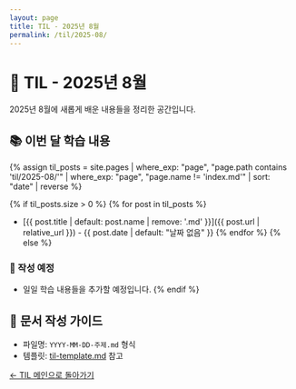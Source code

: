 ```yaml
---
layout: page
title: TIL - 2025년 8월
permalink: /til/2025-08/
---
```


# 📖 TIL - 2025년 8월

2025년 8월에 새롭게 배운 내용들을 정리한 공간입니다.

## 📚 이번 달 학습 내용

{% assign til_posts = site.pages | where_exp: "page", "page.path contains 'til/2025-08/'" | where_exp: "page", "page.name != 'index.md'" | sort: "date" | reverse %}

{% if til_posts.size > 0 %}
{% for post in til_posts %}

- [{{ post.title | default: post.name | remove: '.md' }}]({{ post.url | relative_url }}) - {{ post.date | default: "날짜 없음" }}
  {% endfor %}
  {% else %}

### 📝 작성 예정

- 일일 학습 내용들을 추가할 예정입니다.
  {% endif %}

## 📝 문서 작성 가이드

- 파일명: `YYYY-MM-DD-주제.md` 형식
- 템플릿: [til-template.md](../../tamplates/til-template.md) 참고

[← TIL 메인으로 돌아가기](../)
